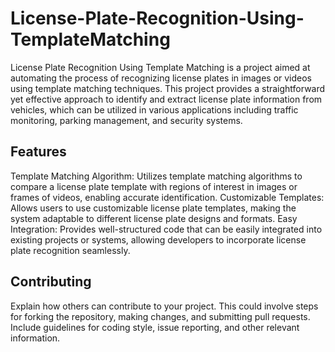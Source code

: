 # License-Plate-Recognition-Using-TemplateMatching
License Plate Recognition Using Template Matching is a project aimed at automating the process of recognizing license plates in images or videos using template matching techniques. This project provides a straightforward yet effective approach to identify and extract license plate information from vehicles, which can be utilized in various applications including traffic monitoring, parking management, and security systems.
## Features
Template Matching Algorithm: Utilizes template matching algorithms to compare a license plate template with regions of interest in images or frames of videos, enabling accurate identification.
Customizable Templates: Allows users to use customizable license plate templates, making the system adaptable to different license plate designs and formats.
Easy Integration: Provides well-structured code that can be easily integrated into existing projects or systems, allowing developers to incorporate license plate recognition seamlessly.
## Contributing
Explain how others can contribute to your project. This could involve steps for forking the repository, making changes, and submitting pull requests. Include guidelines for coding style, issue reporting, and other relevant information.